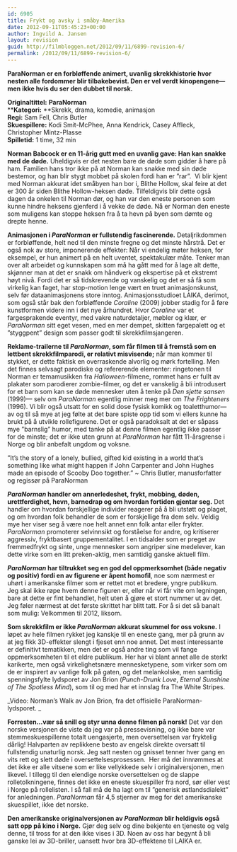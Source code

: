 ```yaml
---
id: 6905
title: Frykt og avsky i småby-Amerika
date: 2012-09-11T05:45:23+00:00
author: Ingvild A. Jansen
layout: revision
guid: http://filmbloggen.net/2012/09/11/6899-revision-6/
permalink: /2012/09/11/6899-revision-6/
---
```

**ParaNorman er en forbløffende animert, uvanlig skrekkhistorie hvor nesten alle fordommer blir tilbakebevist. Den er vel verdt kinopengene— men ikke hvis du ser den dubbet til norsk.**

**Originaltittel:** **ParaNorman**  
******Kategori:**** **Skrekk, drama, komedie, animasjon  
**Regi:** Sam Fell, Chris Butler  
**Skuespillere:** Kodi Smit-McPhee, Anna Kendrick, Casey Affleck, Christopher Mintz-Plasse  
**Spilletid:** 1 time, 32 min

**Norman Babcock er en 11-årig gutt med en uvanlig gave: Han kan snakke med de døde.** Uheldigvis er det nesten bare de døde som gidder å høre på ham. Familien hans tror ikke på at Norman kan snakke med sin døde bestemor, og han blir stygt mobbet på skolen fordi han er ”rar”.  Vi blir kjent med Norman akkurat idet småbyen han bor i, Blithe Hollow, skal feire at det er 300 år siden Blithe Hollow-heksen døde. Tilfeldigvis blir dette også dagen da onkelen til Norman dør, og han var den eneste personen som kunne hindre heksens gjenferd i å vekke de døde. Nå er Norman den eneste som muligens kan stoppe heksen fra å ta hevn på byen som dømte og drepte henne.

**Animasjonen i _ParaNorman_ er fullstendig fascinerende.** Detaljrikdommen er forbløffende, helt ned til den minste fregne og det minste hårstrå. Det er også nok av store, imponerende effekter: Når vi endelig møter heksen, for eksempel, er hun animert på en helt uventet, spektakulær måte. Tenker man over alt arbeidet og kunnskapen som må ha gått med for å lage alt dette, skjønner man at det er snakk om håndverk og ekspertise på et ekstremt høyt nivå. Fordi det er så tidskrevende og vanskelig og det er så få som virkelig kan faget, har stop-motion lenge vært en truet animasjonskunst, selv før dataanimasjonens store inntog. Animasjonsstudioet LAIKA, derimot, som også står bak den forbløffende _Coraline_ (2009) jobber stadig for å føre kunstformen videre inn i det nye århundret. Hvor _Coraline_ var et fargesprakende eventyr, med vakre naturdetaljer, møbler og klær, er _ParaNorman_ sitt eget vesen, med en mer dempet, skitten fargepalett og et ”styggpent” design som passer godt til skrekkfilmsjangeren.

**Reklame-trailerne til _ParaNorman_, som får filmen til å fremstå som en lettbent skrekkfilmparodi, er relativt misvisende;** når man kommer til stykket, er dette faktisk en overraskende alvorlig og mørk fortelling. Men det finnes selvsagt parodiske og refererende elementer: ringetonen til Norman er temamusikken fra _Halloween_-filmene, rommet hans er fullt av plakater som parodierer zombie-filmer, og det er vanskelig å bli introdusert for et barn som kan se døde mennesker uten å tenke på _Den sjette sansen_ (1999)— selv om _ParaNorman_ egentlig minner meg mer om _The Frighteners_ (1996). Vi blir også utsatt for en solid dose fysisk komikk og toaletthumor— av og til så mye at jeg følte at det bare spiste opp tid som vi ellers kunne ha brukt på å utvikle rollefigurene. Det er også paradoksalt at det er såpass mye ”barnslig” humor, med tanke på at denne filmen egentlig ikke passer for de minste; det er ikke uten grunn at _ParaNorman_ har fått 11-årsgrense i Norge og blir anbefalt ungdom og voksne.

”It’s the story of a lonely, bullied, gifted kid existing in a world that’s something like what might happen if John Carpenter and John Hughes made an episode of Scooby Doo together.” ~ Chris Butler, manusforfatter og regissør på ParaNorman

**_ParaNorman_ handler om annerledeshet, frykt, mobbing, døden, urettferdighet, hevn, barnedrap og om hvordan fortiden gjentar seg.** Det handler om hvordan forskjellige individer reagerer på å bli utstøtt og plaget, og om hvordan folk behandler de som er forskjellige fra dem selv. Veldig mye her viser seg å være noe helt annet enn folk antar eller frykter. _ParaNorman_ promoterer selvinnsikt og forståelse for andre, og kritiserer aggressiv, fryktbasert gruppementalitet. I en tidsalder som er preget av fremmedfrykt og sinte, unge mennesker som angriper sine medelever, kan dette virke som en litt preken-aktig, men samtidig ganske aktuell film.

**_ParaNorman_ har tiltrukket seg en god del oppmerksomhet (både negativ og positiv) fordi en av figurene er åpent homofil**, noe som nærmest er uhørt i amerikanske filmer som er rettet mot et bredere, yngre publikum. Jeg skal ikke røpe hvem denne figuren er, eller når vi får vite om legningen, bare at dette er fint behandlet, helt uten å gjøre et stort nummer ut av det. Jeg føler nærmest at det første skrittet har blitt tatt. For å si det så banalt som mulig: Velkommen til 2012, liksom.

**Som skrekkfilm er ikke _ParaNorman_ akkurat skummel for oss voksne.** I løpet av hele filmen rykket jeg kanskje til en eneste gang, mer på grunn av at jeg fikk 3D-effekter slengt i fjeset enn noe annet. Det mest interessante er definitivt tematikken, men det er også andre ting som vil fange oppmerksomheten til et eldre publikum. Her har vi blant annet alle de sterkt karikerte, men også virkelighetsnære mennesketypene, som virker som om de er inspirert av vanlige folk på gaten, og det melankolske, men samtidig spenningsfylte lydsporet av Jon Brion (_Punch-Drunk Love_, _Eternal Sunshine of The Spotless Mind_), som til og med har et innslag fra The White Stripes.

<div class="video-shortcode">
</div>

_Video: Norman&#8217;s Walk av Jon Brion, fra det offisielle ParaNorman-lydsporet. _

**Forresten…vær så snill og styr unna denne filmen på norsk!** Det var den norske versjonen de viste da jeg var på pressevisning, og ikke bare var stemmeskuespillerne totalt uengasjerte, men oversettelsen var fryktelig dårlig! Halvparten av replikkene besto av engelsk direkte oversatt til fullstendig unaturlig norsk. Jeg satt nesten og gnisset tenner hver gang en vits rett og slett døde i oversettelsesprosessen.  Her må det innrømmes at det ikke er alle vitsene som er like vellykkede selv i originalversjonen, men likevel. I tillegg til den elendige norske oversettelsen og de slappe rolletolkningene, finnes det ikke en eneste skuespiller fra nord, sør eller vest i Norge på rollelisten. I så fall må de ha lagt om til ”generisk østlandsdialekt” for anledningen. _ParaNorman_ får 4,5 stjerner av meg for det amerikanske skuespillet, ikke det norske.

**Den amerikanske originalversjonen av _ParaNorman_ blir heldigvis også satt opp på kino i Norge.** Gjør deg selv og dine bekjente en tjeneste og velg denne, til tross for at den ikke vises i 3D. Noen av oss har begynt å bli ganske lei av 3D-briller, uansett hvor bra 3D-effektene til LAIKA er.

<div class="video-shortcode">
</div>
